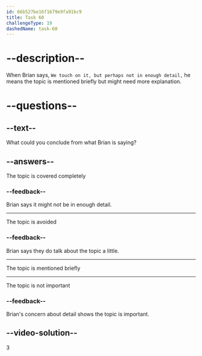 ```yaml
---
id: 66b527be16f1679e9fa91bc9
title: Task 60
challengeType: 19
dashedName: task-60
---
```


<!--
AUDIO REFERENCE:
Brian: We touch on it, but perhaps not in enough detail.
-->

# --description--

When Brian says, `We touch on it, but perhaps not in enough detail,` he means the topic is mentioned briefly but might need more explanation.

# --questions--

## --text--

What could you conclude from what Brian is saying?

## --answers--

The topic is covered completely

### --feedback--

Brian says it might not be in enough detail.

---

The topic is avoided

### --feedback--

Brian says they do talk about the topic a little.

---

The topic is mentioned briefly

---

The topic is not important

### --feedback--

Brian's concern about detail shows the topic is important.

## --video-solution--

3
